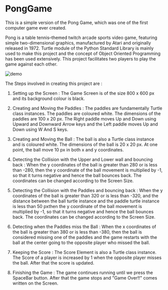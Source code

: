 # PongGame
This is a simple version of the Pong Game, which was one of the first computer game ever created.

Pong is a table tennis–themed twitch arcade sports video game, featuring simple two-dimensional graphics,
manufactured by Atari and originally released in 1972.
Turtle module of the Python Standard Library is mainly used to make this project and the concept of
Object Oriented Programming has been used extensively.
This project facilitates two players to play the game against each other.

![demo](https://user-images.githubusercontent.com/104984582/202675445-47288238-4692-4fd9-af28-6a8958fda863.JPG)

The Steps involved in creating this project are :

1. Setting up the Screen :
   The Game Screen is of the size 800 x 600 px and its background colour is black.
   
2. Creating and Moving the Paddles :
   The paddles are fundamentally Turtle class instances. The paddles are coloured white. The dimensions of the paddles
   are 100 x 20 px. The Right paddle moves Up and Down using Upward and Downward Arrow keys and the Left paddle moves Up
   and Down using W And S keys.
   
3. Creating and Moving the Ball :
   The ball is also a Turtle class instance and is coloured white. The dimensions of the ball is 20 x 20 px.
   At one point, the ball move 10 px in both x and y coordinates.
   
4. Detecting the Collision with the Upper and Lower wall and bouncing back :
   When the y coordinates of the ball is greater than 280 or is less than -280, then the y coordinate of the ball movement
   is multiplied by -1, so that it turns negative and hence the ball bounces back.
   The coordinates can be changed according to the Screen Size.
   
5. Detecting the Collision with the Paddles and bouncing back :
   When the y coordinates of the ball is greater than 320 or is less than -320, and the distance between the ball
   turtle instance and the paddle turtle instance is less than 50 pxthen the y coordinate of the ball movement
   is multiplied by -1, so that it turns negative and hence the ball bounces back.
   The coordinates can be changed according to the Screen Size.
   
6. Detecting when the Paddles miss the Ball :
   When the x coordinates of the ball is greater than 380 or is less than -380, then the ball is considered missing one
   of the paddles and the game restarts with the ball at the center going to the opposite player who missed the ball.
   
7. Keeping the Score :
   The Score Element is also a Turtle class instance. The Score of a player is increased by 1 when the opposite player
   misses the ball. After that the score is updated.
   
8. Finishing the Game :
   The game continues running until we press the SpaceBar button. After that the game stops and "Game Over!!" comes
   written on the Screen.
